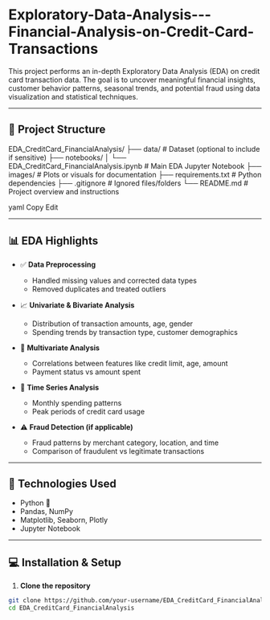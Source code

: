 # Exploratory-Data-Analysis---Financial-Analysis-on-Credit-Card-Transactions
This project performs an in-depth Exploratory Data Analysis (EDA) on credit card transaction data. The goal is to uncover meaningful financial insights, customer behavior patterns, seasonal trends, and potential fraud using data visualization and statistical techniques.

---

## 📁 Project Structure

EDA_CreditCard_FinancialAnalysis/
├── data/ # Dataset (optional to include if sensitive)
├── notebooks/
│ └── EDA_CreditCard_FinancialAnalysis.ipynb # Main EDA Jupyter Notebook
├── images/ # Plots or visuals for documentation
├── requirements.txt # Python dependencies
├── .gitignore # Ignored files/folders
└── README.md # Project overview and instructions

yaml
Copy
Edit

---

## 📊 EDA Highlights

- ✅ **Data Preprocessing**
  - Handled missing values and corrected data types
  - Removed duplicates and treated outliers

- 📈 **Univariate & Bivariate Analysis**
  - Distribution of transaction amounts, age, gender
  - Spending trends by transaction type, customer demographics

- 🧠 **Multivariate Analysis**
  - Correlations between features like credit limit, age, amount
  - Payment status vs amount spent

- 📆 **Time Series Analysis**
  - Monthly spending patterns
  - Peak periods of credit card usage

- ⚠️ **Fraud Detection (if applicable)**
  - Fraud patterns by merchant category, location, and time
  - Comparison of fraudulent vs legitimate transactions

---

## 🧪 Technologies Used

- Python 🐍
- Pandas, NumPy
- Matplotlib, Seaborn, Plotly
- Jupyter Notebook

---

## 💻 Installation & Setup

1. **Clone the repository**
```bash
git clone https://github.com/your-username/EDA_CreditCard_FinancialAnalysis.git
cd EDA_CreditCard_FinancialAnalysis
